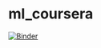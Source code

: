# ml_coursera
[![Binder](https://mybinder.org/badge_logo.svg)](https://mybinder.org/v2/gh/denaleev/ml_coursera/HEAD)
